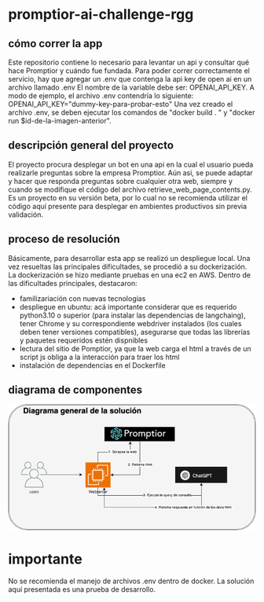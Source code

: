 # promptior-ai-challenge-rgg

## cómo correr la app
Este repositorio contiene lo necesario para levantar un api y consultar qué hace Promptior y cuándo fue fundada. 
Para poder correr correctamente el servicio, hay que agregar un .env que contenga la api key de open ai en un archivo llamado .env  El nombre de la variable debe ser: OPENAI_API_KEY. A modo de ejemplo, el archivo .env contendría lo siguiente: OPENAI_API_KEY="dummy-key-para-probar-esto"
Una vez creado el archivo .env, se deben ejecutar los comandos de "docker build . " y "docker run $id-de-la-imagen-anterior".

## descripción general del proyecto
El proyecto procura desplegar un bot en una api en la cual el usuario pueda realizarle preguntas sobre la empresa Promptior. 
Aún asi, se puede adaptar y hacer que responda preguntas sobre cualquier otra web, siempre y cuando se modifique el código del archivo retrieve_web_page_contents.py. Es un proyecto en su versión beta, por lo cual no se recomienda utilizar el código aquí presente para desplegar en ambientes productivos sin previa validación. 

## proceso de resolución
Básicamente, para desarrollar esta app se realizó un despliegue local. Una vez resueltas las principales dificultades, se procedió a su dockerización. La dockerización se hizo mediante pruebas en una ec2 en AWS. Dentro de las dificultades principales, destacaron:

- familizariación con nuevas tecnologías
- despliegue en ubuntu: acá importante considerar que es requerido python3.10 o superior (para instalar las dependencias de langchaing), tener Chrome y su correspondiente webdriver instalados (los cuales deben tener versiones compatibles), asegurarse que todas las librerías y paquetes requeridos estén dispnibles
- lectura del sitio de Pomptior, ya que la web carga el html a través de un script js obliga a la interacción para traer los html
- instalación de dependencias en el Dockerfile 

## diagrama de componentes

![diagrama de componentes](https://github.com/rgg1993/promptior-ai-challenge-rgg/blob/main/diagram.png)

# importante
No se recomienda el manejo de archivos .env dentro de docker. 
La solución aquí presentada es una prueba de desarrollo. 



